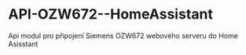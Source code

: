 # API-OZW672--HomeAssistant
Api modul pro připojení Siemens OZW672 webového serveru do Home Asisstant
